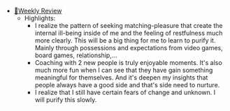 - [📝Weekly Review](<📝Weekly Review.md>)
    - Highlights:
        - I realize the pattern of seeking matching-pleasure that create the internal ill-being inside of me and the feeling of restfulness much more clearly. This will be a big thing for me to learn to purify it. Mainly through possessions and expectations from video games, board games, relationship,...
        - Coaching with 2 new people is truly enjoyable moments. It's also much more fun when I can see that they have gain something meaningful for themselves. And it's deepen my insights that people always have a good side and that's side need to nurture.
        - I realize that I still have certain fears of change and unknown. I will purify this slowly. 
